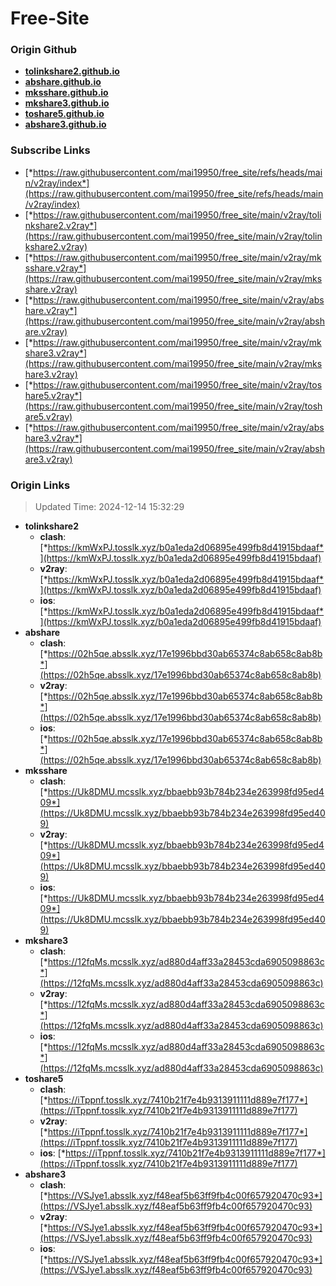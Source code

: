 # Free-Site

### Origin Github

- [**tolinkshare2.github.io**](https://github.com/tolinkshare2/tolinkshare2.github.io)
- [**abshare.github.io**](https://github.com/abshare/abshare.github.io)
- [**mksshare.github.io**](https://github.com/mksshare/mksshare.github.io)
- [**mkshare3.github.io**](https://github.com/mkshare3/mkshare3.github.io)
- [**toshare5.github.io**](https://github.com/toshare5/toshare5.github.io)
- [**abshare3.github.io**](https://github.com/abshare3/abshare3.github.io)

### Subscribe Links

- [*https://raw.githubusercontent.com/mai19950/free_site/refs/heads/main/v2ray/index*](https://raw.githubusercontent.com/mai19950/free_site/refs/heads/main/v2ray/index)
- [*https://raw.githubusercontent.com/mai19950/free_site/main/v2ray/tolinkshare2.v2ray*](https://raw.githubusercontent.com/mai19950/free_site/main/v2ray/tolinkshare2.v2ray)
- [*https://raw.githubusercontent.com/mai19950/free_site/main/v2ray/mksshare.v2ray*](https://raw.githubusercontent.com/mai19950/free_site/main/v2ray/mksshare.v2ray)
- [*https://raw.githubusercontent.com/mai19950/free_site/main/v2ray/abshare.v2ray*](https://raw.githubusercontent.com/mai19950/free_site/main/v2ray/abshare.v2ray)
- [*https://raw.githubusercontent.com/mai19950/free_site/main/v2ray/mkshare3.v2ray*](https://raw.githubusercontent.com/mai19950/free_site/main/v2ray/mkshare3.v2ray)
- [*https://raw.githubusercontent.com/mai19950/free_site/main/v2ray/toshare5.v2ray*](https://raw.githubusercontent.com/mai19950/free_site/main/v2ray/toshare5.v2ray)
- [*https://raw.githubusercontent.com/mai19950/free_site/main/v2ray/abshare3.v2ray*](https://raw.githubusercontent.com/mai19950/free_site/main/v2ray/abshare3.v2ray)

### Origin Links

> Updated Time: 2024-12-14 15:32:29

- **tolinkshare2**
  - **clash**: [*https://kmWxPJ.tosslk.xyz/b0a1eda2d06895e499fb8d41915bdaaf*](https://kmWxPJ.tosslk.xyz/b0a1eda2d06895e499fb8d41915bdaaf)
  - **v2ray**: [*https://kmWxPJ.tosslk.xyz/b0a1eda2d06895e499fb8d41915bdaaf*](https://kmWxPJ.tosslk.xyz/b0a1eda2d06895e499fb8d41915bdaaf)
  - **ios**: [*https://kmWxPJ.tosslk.xyz/b0a1eda2d06895e499fb8d41915bdaaf*](https://kmWxPJ.tosslk.xyz/b0a1eda2d06895e499fb8d41915bdaaf)
- **abshare**
  - **clash**: [*https://02h5qe.absslk.xyz/17e1996bbd30ab65374c8ab658c8ab8b*](https://02h5qe.absslk.xyz/17e1996bbd30ab65374c8ab658c8ab8b)
  - **v2ray**: [*https://02h5qe.absslk.xyz/17e1996bbd30ab65374c8ab658c8ab8b*](https://02h5qe.absslk.xyz/17e1996bbd30ab65374c8ab658c8ab8b)
  - **ios**: [*https://02h5qe.absslk.xyz/17e1996bbd30ab65374c8ab658c8ab8b*](https://02h5qe.absslk.xyz/17e1996bbd30ab65374c8ab658c8ab8b)
- **mksshare**
  - **clash**: [*https://Uk8DMU.mcsslk.xyz/bbaebb93b784b234e263998fd95ed409*](https://Uk8DMU.mcsslk.xyz/bbaebb93b784b234e263998fd95ed409)
  - **v2ray**: [*https://Uk8DMU.mcsslk.xyz/bbaebb93b784b234e263998fd95ed409*](https://Uk8DMU.mcsslk.xyz/bbaebb93b784b234e263998fd95ed409)
  - **ios**: [*https://Uk8DMU.mcsslk.xyz/bbaebb93b784b234e263998fd95ed409*](https://Uk8DMU.mcsslk.xyz/bbaebb93b784b234e263998fd95ed409)
- **mkshare3**
  - **clash**: [*https://12fqMs.mcsslk.xyz/ad880d4aff33a28453cda6905098863c*](https://12fqMs.mcsslk.xyz/ad880d4aff33a28453cda6905098863c)
  - **v2ray**: [*https://12fqMs.mcsslk.xyz/ad880d4aff33a28453cda6905098863c*](https://12fqMs.mcsslk.xyz/ad880d4aff33a28453cda6905098863c)
  - **ios**: [*https://12fqMs.mcsslk.xyz/ad880d4aff33a28453cda6905098863c*](https://12fqMs.mcsslk.xyz/ad880d4aff33a28453cda6905098863c)
- **toshare5**
  - **clash**: [*https://iTppnf.tosslk.xyz/7410b21f7e4b9313911111d889e7f177*](https://iTppnf.tosslk.xyz/7410b21f7e4b9313911111d889e7f177)
  - **v2ray**: [*https://iTppnf.tosslk.xyz/7410b21f7e4b9313911111d889e7f177*](https://iTppnf.tosslk.xyz/7410b21f7e4b9313911111d889e7f177)
  - **ios**: [*https://iTppnf.tosslk.xyz/7410b21f7e4b9313911111d889e7f177*](https://iTppnf.tosslk.xyz/7410b21f7e4b9313911111d889e7f177)
- **abshare3**
  - **clash**: [*https://VSJye1.absslk.xyz/f48eaf5b63ff9fb4c00f657920470c93*](https://VSJye1.absslk.xyz/f48eaf5b63ff9fb4c00f657920470c93)
  - **v2ray**: [*https://VSJye1.absslk.xyz/f48eaf5b63ff9fb4c00f657920470c93*](https://VSJye1.absslk.xyz/f48eaf5b63ff9fb4c00f657920470c93)
  - **ios**: [*https://VSJye1.absslk.xyz/f48eaf5b63ff9fb4c00f657920470c93*](https://VSJye1.absslk.xyz/f48eaf5b63ff9fb4c00f657920470c93)
